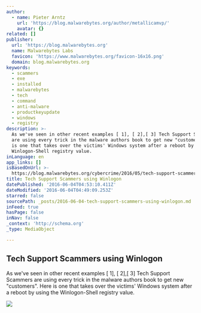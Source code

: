 ```yaml
---
author:
  - name: Pieter Arntz
    url: 'https://blog.malwarebytes.org/author/metallicamvp/'
    avatar: {}
related: []
publisher:
  url: 'https://blog.malwarebytes.org'
  name: Malwarebytes Labs
  favicon: 'https://www.malwarebytes.org/favicon-16x16.png'
  domain: blog.malwarebytes.org
keywords:
  - scammers
  - exe
  - installed
  - malwarebytes
  - tech
  - command
  - anti-malware
  - productkeyupdate
  - windows
  - registry
description: >-
  As we've seen in other recent examples [ 1], [ 2],[ 3] Tech Support Scammers
  are using every trick in the malware authors book to get new "customers". Here
  is one that takes over the victims' Windows system after a reboot by using the
  Winlogon-Shell registry value.
inLanguage: en
app_links: []
isBasedOnUrl: >-
  https://blog.malwarebytes.org/cybercrime/2016/05/tech-support-scammers-using-winlogon/
title: Tech Support Scammers using Winlogon
datePublished: '2016-06-04T04:53:10.411Z'
dateModified: '2016-06-04T04:49:09.253Z'
starred: false
sourcePath: _posts/2016-06-04-tech-support-scammers-using-winlogon.md
inFeed: true
hasPage: false
inNav: false
_context: 'http://schema.org'
_type: MediaObject

---
```

<article style=""><h1>Tech Support Scammers using Winlogon</h1><p>As we've seen in other recent examples [ 1], [ 2],[ 3] Tech Support Scammers are using every trick in the malware authors book to get new "customers". Here is one that takes over the victims' Windows system after a reboot by using the Winlogon-Shell registry value.</p><img src="https://blog.malwarebytes.org/wp-content/uploads/2015/02/photodune-8206333-cyber-space-l-965x395.jpg" /></article>